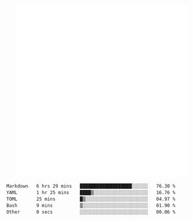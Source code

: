 <div align="center">
    <a href="https://konst.fish">
        <img src="https://raw.githubusercontent.com/konstfish/konstfish/master/fish.svg" alt="Logo" width="450"/>
    </a>
</div>

<!--START_SECTION:waka-->

```txt
Markdown   6 hrs 29 mins   ███████████████████░░░░░░   76.30 %
YAML       1 hr 25 mins    ████▒░░░░░░░░░░░░░░░░░░░░   16.76 %
TOML       25 mins         █▒░░░░░░░░░░░░░░░░░░░░░░░   04.97 %
Bash       9 mins          ▒░░░░░░░░░░░░░░░░░░░░░░░░   01.90 %
Other      0 secs          ░░░░░░░░░░░░░░░░░░░░░░░░░   00.06 %
```

<!--END_SECTION:waka-->
